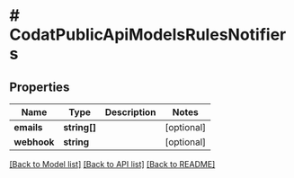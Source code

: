 # # CodatPublicApiModelsRulesNotifiers

## Properties

Name | Type | Description | Notes
------------ | ------------- | ------------- | -------------
**emails** | **string[]** |  | [optional]
**webhook** | **string** |  | [optional]

[[Back to Model list]](../../README.md#models) [[Back to API list]](../../README.md#endpoints) [[Back to README]](../../README.md)
